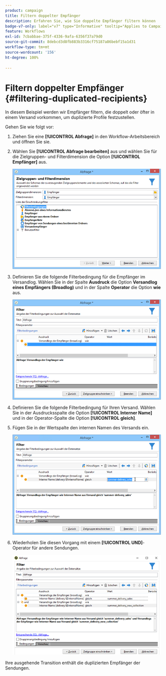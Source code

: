 ```yaml
---
product: campaign
title: Filtern doppelter Empfänger
description: Erfahren Sie, wie Sie doppelte Empfänger filtern können
badge-v7-only: label="v7" type="Informative" tooltip="Applies to Campaign Classic v7 only"
feature: Workflows
exl-id: 7cbabbae-375f-4336-9afa-6356f37a79d0
source-git-commit: 8debcd3d8fb883b3316cf75187a86bebf15a1d31
workflow-type: tm+mt
source-wordcount: '156'
ht-degree: 100%

---
```


# Filtern doppelter Empfänger {#filtering-duplicated-recipients}



In diesem Beispiel werden wir Empfänger filtern, die doppelt oder öfter in einem Versand vorkommen, um duplizierte Profile festzustellen.

Gehen Sie wie folgt vor:

1. Ziehen Sie eine **[!UICONTROL Abfrage]** in den Workflow-Arbeitsbereich und öffnen Sie sie.
1. Wählen Sie **[!UICONTROL Abfrage bearbeiten]** aus und wählen Sie für die Zielgruppen- und Filterdimension die Option **[!UICONTROL Empfänger]** aus.

   ![](assets/query_recipients_1.png)

1. Definieren Sie die folgende Filterbedingung für die Empfänger im Versandlog. Wählen Sie in der Spalte **Ausdruck** die Option **Versandlog eines Empfängers (Broadlog)** und in der Spalte **Operator** die Option **wie** aus.

   ![](assets/query_recipients_2.png)

1. Definieren Sie die folgende Filterbedingung für Ihren Versand. Wählen Sie in der Ausdrucksspalte die Option **[!UICONTROL Interner Name]** und in der Operator-Spalte die Option **[!UICONTROL gleich]**.
1. Fügen Sie in der Wertspalte den internen Namen des Versands ein.

   ![](assets/query_recipients_3.png)

1. Wiederholen Sie diesen Vorgang mit einem **[!UICONTROL UND]**-Operator für andere Sendungen.

   ![](assets/query_recipients_4.png)

Ihre ausgehende Transition enthält die duplizierten Empfänger der Sendungen.

